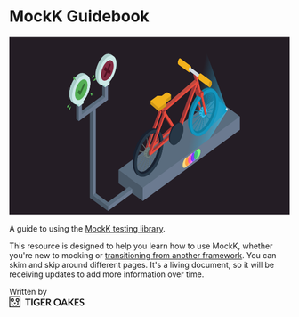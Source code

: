 # MockK Guidebook

<img alt="" src="static/cover/mockk-bike-iso.png" width="640" height="320">

A guide to using the [MockK testing library](https://mockk.io/).

This resource is designed to help you learn how to use MockK, whether you're new to mocking or [transitioning from another framework](./content/docs/mockito-migrate). You can skim and skip around different pages. It's a living document, so it will be receiving updates to add more information over time.

Written by <br />
<a style="color:inherit" href="https://tigeroakes.com">
  <svg width="135" height="20" viewBox="0 0 88 13" xmlns="http://www.w3.org/2000/svg" fill="currentColor" stroke="currentColor">
    <g transform="translate(.5 .5)">
      <title>Tiger Oakes</title>
      <path d="M0 0h12v12H0z" fill="none"/>
      <circle cx="3" cy="4" r="1.5" fill="none"/>
      <circle cx="9" cy="4" r="1.5" fill="none"/>
      <path d="M2.5 5.5V9L5 10.5m4.5-4.9V9L7 10.5" fill="none"/>
      <path d="M6 8.6L7.5 7h-3L6 8.6z" stroke="none"/>
      <path d="M86.6 3.97a.53.53 0 01-.15.17.32.32 0 01-.2.05.5.5 0 01-.26-.08l-.33-.2a2.7 2.7 0 00-.44-.2 1.9 1.9 0 00-.6-.08c-.22 0-.4.03-.56.08-.16.05-.3.12-.4.2-.1.1-.18.2-.23.33-.06.13-.08.27-.08.42 0 .2.05.35.16.47.1.13.25.24.42.33.18.1.38.17.6.24l.7.23c.23.08.46.17.7.28.22.1.42.24.6.4.18.17.32.37.42.6.1.24.16.53.16.87 0 .36-.06.7-.18 1.03a2.4 2.4 0 01-1.44 1.4 3.88 3.88 0 01-3.88-.86l.45-.73c.04-.05.08-.1.14-.13a.37.37 0 01.2-.06c.1 0 .2.04.3.12.1.08.24.16.4.26.15.1.32.17.52.25.2.08.44.12.73.12.43 0 .76-.1 1-.3.23-.2.35-.5.35-.88a.82.82 0 00-.16-.52 1.3 1.3 0 00-.42-.34c-.18-.1-.38-.17-.6-.24l-.7-.2a5.9 5.9 0 01-.68-.28 1.87 1.87 0 01-1.03-1.04 2.42 2.42 0 01.54-2.55c.22-.22.5-.4.83-.52a3.8 3.8 0 012.46.03 3 3 0 011.04.63l-.38.7zM35.07 6.55v3.3c-.4.3-.85.52-1.32.66-.47.14-.97.2-1.5.2-.66 0-1.27-.1-1.8-.3a3.77 3.77 0 01-2.26-2.18 4.4 4.4 0 01-.3-1.67c0-.6.1-1.17.3-1.68a3.8 3.8 0 012.17-2.18 5.17 5.17 0 013.48 0 3.44 3.44 0 011.23.76l-.43.7a.4.4 0 01-.27.2c-.1 0-.22 0-.35-.08l-.37-.22a3.33 3.33 0 00-1.58-.37c-.4 0-.77.08-1.1.2-.32.14-.6.33-.83.58-.23.25-.4.55-.53.9-.12.36-.18.75-.18 1.2 0 .46.06.88.2 1.24a2.4 2.4 0 001.44 1.5c.33.14.7.2 1.13.2a3.1 3.1 0 001.5-.35V7.68h-1a.3.3 0 01-.23-.08.27.27 0 01-.08-.2v-.85h2.7zm24.75 0c0 .6-.1 1.16-.3 1.66a3.88 3.88 0 01-2.13 2.2c-.5.2-1.07.3-1.68.3-.62 0-1.18-.1-1.7-.3a3.83 3.83 0 01-2.14-2.2c-.2-.5-.3-1.06-.3-1.65 0-.6.1-1.15.3-1.66a3.9 3.9 0 012.14-2.2c.5-.2 1.07-.3 1.7-.3a4.57 4.57 0 012.16.55 3.72 3.72 0 011.44 1.47 4.8 4.8 0 01.52 2.14zM24.42 3.74h-2.45v6.9h-1.52v-6.9H18V2.5h6.42v1.24zm2.36 6.9h-1.52V2.48h1.52v8.13zm54.37-6.94h-3.62v2.26h2.85v1.16h-2.84v2.3h3.6v1.2h-5.12V2.5h5.13v1.2zm-39.7 0h-3.62v2.26h2.85v1.16h-2.85v2.3h3.62v1.2H36.3V2.5h5.13v1.2zm2.62 6.93h-1.5V2.5h2.48c.55 0 1 .06 1.42.17.4.12.72.28.97.48.26.2.44.46.56.74.12.3.18.6.18.95a2.24 2.24 0 01-1.03 1.96 2.8 2.8 0 01-.76.36 1.5 1.5 0 01.5.47l2.03 3h-1.37c-.26 0-.44-.1-.56-.3l-1.7-2.6a.6.6 0 00-.2-.2.74.74 0 00-.34-.06h-.65v3.17zm25.97 0h-1.5V2.5h1.5v3.4h.36c.14 0 .26-0 .35-.05a.6.6 0 00.24-.2l2.25-2.84c.1-.12.2-.2.3-.25.1-.05.23-.07.38-.07h1.3L72.5 5.87c-.16.2-.33.35-.5.44.12.04.23.1.33.2.1.08.2.18.3.32l2.82 3.8H74.1a.83.83 0 01-.4-.07.63.63 0 01-.23-.22l-2.3-3a.6.6 0 00-.24-.22c-.1-.04-.23-.06-.4-.06h-.48v3.57zm-2.13 0h-1.17a.5.5 0 01-.32-.1.6.6 0 01-.2-.24l-.6-1.66h-3.37l-.6 1.66a.54.54 0 01-.17.24c-.1.07-.2.1-.33.1h-1.18l3.2-8.13h1.55l3.2 8.13zm-9.62-4.06c0-.45-.06-.85-.18-1.2-.12-.36-.3-.66-.52-.9a2.2 2.2 0 00-.8-.57c-.32-.14-.68-.2-1.07-.2-.4 0-.76.06-1.08.2-.3.13-.58.32-.8.56-.23.25-.4.55-.52.9-.12.36-.18.76-.18 1.2 0 .45.06.85.18 1.2a2.24 2.24 0 001.32 1.47c.32.13.68.2 1.08.2s.75-.07 1.07-.2c.3-.13.58-.32.8-.56.23-.25.4-.55.52-.9.12-.36.18-.76.18-1.2zm6.95 1l-1-2.7a6.14 6.14 0 01-.3-.96 10.83 10.83 0 01-.3.97l-1 2.7h2.6zm-20.2-3.9h-.97v2.7h.95c.28 0 .53-.04.74-.1.2-.08.4-.18.53-.3.13-.13.23-.28.3-.45.07-.17.1-.36.1-.57 0-.4-.13-.73-.4-.95-.28-.22-.7-.33-1.25-.33z" stroke="none"/>
    </g>
  </svg>
</a>
